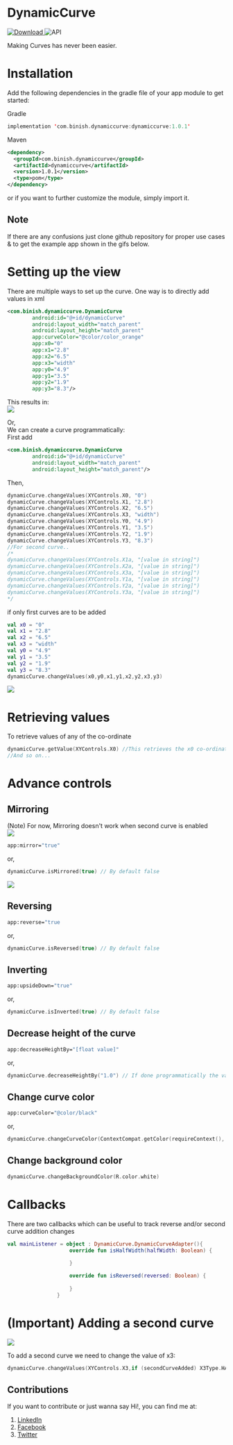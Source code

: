 # DynamicCurve

[ ![Download](https://api.bintray.com/packages/binishmanandhar23/DynamicCurve/com.binish.dynamiccurve/images/download.svg?version=1.0.1) ](https://bintray.com/binishmanandhar23/DynamicCurve/com.binish.dynamiccurve/1.0.1/link) ![API](https://img.shields.io/badge/API-21%2B-brightgreen.svg)

Making Curves has never been easier.

# Installation

Add the following dependencies in the gradle file of your app module to get started:

Gradle
```kotlin
implementation 'com.binish.dynamiccurve:dynamiccurve:1.0.1'
```
Maven
```xml
<dependency>
  <groupId>com.binish.dynamiccurve</groupId>
  <artifactId>dynamiccurve</artifactId>
  <version>1.0.1</version>
  <type>pom</type>
</dependency>
```

or if you want to further customize the module, simply import it.

## Note
If there are any confusions just clone github repository for proper use cases & to get the example app shown in the gifs below.


# Setting up the view

There are multiple ways to set up the curve. One way is to directly add values in xml

```xml
<com.binish.dynamiccurve.DynamicCurve
        android:id="@+id/dynamicCurve"
        android:layout_width="match_parent"
        android:layout_height="match_parent"
        app:curveColor="@color/color_orange"
        app:x0="0"
        app:x1="2.8"
        app:x2="6.5"
        app:x3="width"
        app:y0="4.9"
        app:y1="3.5"
        app:y2="1.9"
        app:y3="8.3"/>
```

This results in:  
![](https://i.imgur.com/m1TYwCu.png)

Or,  
We can create a curve programmatically:  
First add
```xml
<com.binish.dynamiccurve.DynamicCurve
        android:id="@+id/dynamicCurve"
        android:layout_width="match_parent"
        android:layout_height="match_parent"/>
```
Then,
```kotlin
dynamicCurve.changeValues(XYControls.X0, "0")
dynamicCurve.changeValues(XYControls.X1, "2.8")
dynamicCurve.changeValues(XYControls.X2, "6.5")
dynamicCurve.changeValues(XYControls.X3, "width")
dynamicCurve.changeValues(XYControls.Y0, "4.9")
dynamicCurve.changeValues(XYControls.Y1, "3.5")
dynamicCurve.changeValues(XYControls.Y2, "1.9")
dynamicCurve.changeValues(XYControls.Y3, "8.3")
//For second curve..
/*
dynamicCurve.changeValues(XYControls.X1a, "[value in string]")
dynamicCurve.changeValues(XYControls.X2a, "[value in string]")
dynamicCurve.changeValues(XYControls.X3a, "[value in string]")
dynamicCurve.changeValues(XYControls.Y1a, "[value in string]")
dynamicCurve.changeValues(XYControls.Y2a, "[value in string]")
dynamicCurve.changeValues(XYControls.Y3a, "[value in string]")
*/
```
if only first curves are to be added
```kotlin
val x0 = "0"
val x1 = "2.8"
val x2 = "6.5"
val x3 = "width"
val y0 = "4.9"
val y1 = "3.5"
val y2 = "1.9"
val y3 = "8.3"
dynamicCurve.changeValues(x0,y0,x1,y1,x2,y2,x3,y3)
```

![](https://i.imgur.com/RfEurNM.gif)


# Retrieving values
To retrieve values of any of the co-ordinate
```kotlin
dynamicCurve.getValue(XYControls.X0) //This retrieves the x0 co-ordinate's value.
//And so on...
```

# Advance controls
## Mirroring
(Note) For now, Mirroring doesn't work when second curve is enabled  
![](https://i.imgur.com/9bUGLmF.gif)

```bash
app:mirror="true"
```
or,
```kotlin
dynamicCurve.isMirrored(true) // By default false
```

![](https://i.imgur.com/731OYvD.gif)

## Reversing
```bash
app:reverse="true
```
or,
```kotlin
dynamicCurve.isReversed(true) // By default false
```

## Inverting
```bash
app:upsideDown="true"
```
or,
```kotlin
dynamicCurve.isInverted(true) // By default false
```

## Decrease height of the curve
```bash
app:decreaseHeightBy="[float value]"
```
or,
```kotlin
dynamicCurve.decreaseHeightBy("1.0") // If done programmatically the value must be in strings
```

## Change curve color
```bash
app:curveColor="@color/black"
```
or,
```kotlin
dynamicCurve.changeCurveColor(ContextCompat.getColor(requireContext(), R.color.black))
```

## Change background color
```kotlin
dynamicCurve.changeBackgroundColor(R.color.white)
```


# Callbacks
There are two callbacks which can be useful to track reverse and/or second curve addition changes
```kotlin
val mainListener = object : DynamicCurve.DynamicCurveAdapter(){
                    override fun isHalfWidth(halfWidth: Boolean) {
                        
                    }

                    override fun isReversed(reversed: Boolean) {
                        
                    }
                }
```

# (Important) Adding a second curve
![](https://i.imgur.com/v2Myw2K.gif)

To add a second curve we need to change the value of x3:
```kotlin
dynamicCurve.changeValues(XYControls.X3,if (secondCurveAdded) X3Type.HALF.type else X3Type.FULL.type)
```
## Contributions

If you want to contribute or just wanna say Hi!, you can find me at:
1. [LinkedIn](https://www.linkedin.com/in/binish-manandhar-3136621b2/)
2. [Facebook](https://www.facebook.com/binish.manandhar)
3. [Twitter](https://twitter.com/NotBinish)





